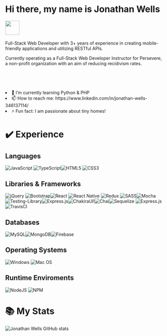 # Hi there, my name is Jonathan Wells
#### <img src="https://user-images.githubusercontent.com/62733242/137552308-1d2efdf4-0b75-4614-bf67-aeba1c590e94.gif" width="45 px" />

Full-Stack Web Developer with 3+ years of experience in creating mobile-friendly applications and utilizing RESTful APIs.

Currently operating as a Full-Stack Web Developer Instructor for Persevere, a non-profit organization with an aim of reducing recidivism rates.

<br>
<p aligh="left"></br>
<li>🌱 I’m currently learning Python & PHP</li>
<li>📫 How to reach me: https://www.linkedin.com/in/jonathan-wells-346137114/</li>
<li>⚡ Fun fact: I am passionate about tiny homes!</li>
</p>


# ✔️ Experience

## Languages

![JavaScript](https://img.shields.io/badge/javascript-%23323330.svg?style=for-the-badge&logo=javascript&logoColor=%23F7DF1E) ![TypeScript](https://img.shields.io/badge/typescript-%23007ACC.svg?style=for-the-badge&logo=typescript&logoColor=white)![HTML5](https://img.shields.io/badge/html5-%23E34F26.svg?style=for-the-badge&logo=html5&logoColor=white) ![CSS3](https://img.shields.io/badge/css3-%231572B6.svg?style=for-the-badge&logo=css3&logoColor=white) 

## Libraries & Frameworks

![jQuery](https://img.shields.io/badge/jquery-%230769AD.svg?style=for-the-badge&logo=jquery&logoColor=white) ![Bootstrap](https://img.shields.io/badge/bootstrap-%23563D7C.svg?style=for-the-badge&logo=bootstrap&logoColor=white)![React](https://img.shields.io/badge/react-%2320232a.svg?style=for-the-badge&logo=react&logoColor=%2361DAFB) ![React Native](https://img.shields.io/badge/react_native-%2320232a.svg?style=for-the-badge&logo=react&logoColor=%2361DAFB) ![Redux](https://img.shields.io/badge/redux-%23593d88.svg?style=for-the-badge&logo=redux&logoColor=white) ![SASS](https://img.shields.io/badge/SASS-hotpink.svg?style=for-the-badge&logo=SASS&logoColor=white)![Mocha](https://img.shields.io/badge/-mocha-%238D6748?style=for-the-badge&logo=mocha&logoColor=white) ![Testing-Library](https://img.shields.io/badge/-TestingLibrary-%23E33332?style=for-the-badge&logo=testing-library&logoColor=white)![Express.js](https://img.shields.io/badge/Express.js-000000?style=for-the-badge&logo=express&logoColor=white)![ChakiraUI](	https://img.shields.io/badge/Chakra--UI-319795?style=for-the-badge&logo=chakra-ui&logoColor=white)!![Chai](https://img.shields.io/badge/chai-A30701?style=for-the-badge&logo=chai&logoColor=white)![Sequelize](https://img.shields.io/badge/Sequelize-52B0E7?style=for-the-badge&logo=Sequelize&logoColor=white) ![Express.js](https://img.shields.io/badge/Express.js-0000)![TravisCI](https://img.shields.io/badge/travisci-%232B2F33.svg?style=for-the-badge&logo=travis&logoColor=white) 

## Databases

![MySQL](https://img.shields.io/badge/mysql-%2300f.svg?style=for-the-badge&logo=mysql&logoColor=white)![MongoDB](https://img.shields.io/badge/MongoDB-%234ea94b.svg?style=for-the-badge&logo=mongodb&logoColor=white)![Firebase](https://img.shields.io/badge/firebase-ffca28?style=for-the-badge&logo=firebase&logoColor=black) 

## Operating Systems

![Windows](https://img.shields.io/badge/Windows-0078D6?style=for-the-badge&logo=windows&logoColor=white)  ![Mac OS](https://img.shields.io/badge/mac%20os-000000?style=for-the-badge&logo=macos&logoColor=F0F0F0)

## Runtime Enviroments

![NodeJS](https://img.shields.io/badge/node.js-6DA55F?style=for-the-badge&logo=node.js&logoColor=white) 	![NPM](https://img.shields.io/badge/NPM-%23000000.svg?style=for-the-badge&logo=npm&logoColor=white)


# 	📚 My Stats
![Jonathan Wells GitHub stats](https://github-readme-stats.vercel.app/api?username=Jonbonbroski&show_icons=true&theme=gruvbox)
